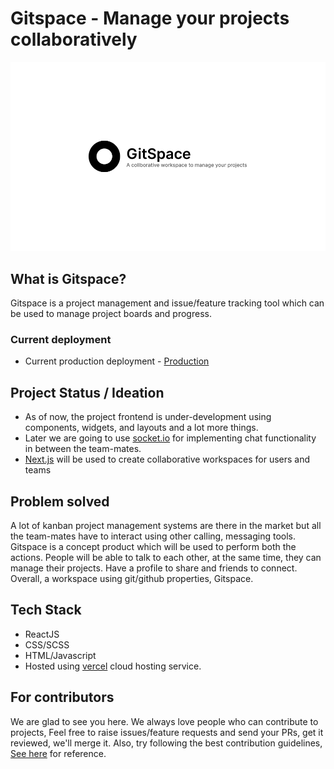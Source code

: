 # Gitspace - Manage your projects collaboratively

![gitspace-repo-banner](./misc/github-readme-repo-banner.png)

## What is Gitspace?

Gitspace is a project management and issue/feature tracking tool which can be used to manage project boards and progress.

### Current deployment

- Current production deployment - [Production](gitspace-ui.vercel.app/)

## Project Status / Ideation

- As of now, the project frontend is under-development using components, widgets, and layouts and a lot more things. 
- Later we are going to use [socket.io](https://socket.io) for implementing chat functionality in between the team-mates.
- [Next.js](https://nextjs.org) will be used to create collaborative workspaces for users and teams

## Problem solved

A lot of kanban project management systems are there in the market but all the team-mates have to interact using other calling, messaging tools. Gitspace is a concept product which will be used to perform both the actions. People will be able to talk to each other, at the same time, they can manage their projects. Have a profile to share and friends to connect.
Overall, a workspace using git/github properties, Gitspace.

## Tech Stack

- ReactJS
- CSS/SCSS
- HTML/Javascript
- Hosted using [vercel](https://vercel.com/) cloud hosting service.

## For contributors

We are glad to see you here. We always love people who can contribute to projects, Feel free to raise issues/feature requests and send your PRs, get it reviewed, we'll merge it. Also, try following the best contribution guidelines, [See here](https://www.freecodecamp.org/news/how-to-contribute-to-open-source-projects-beginners-guide/) for reference.